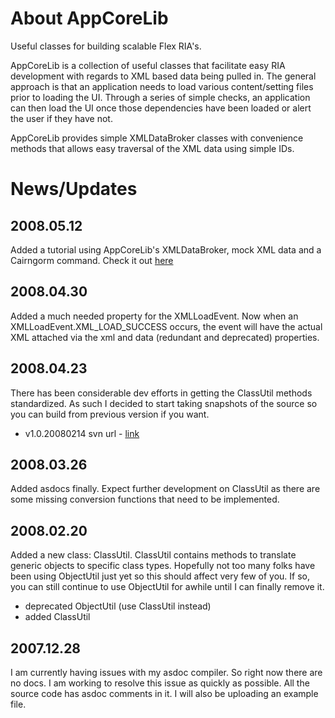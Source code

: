 # About AppCoreLib #
Useful classes for building scalable Flex RIA's.

AppCoreLib is a collection of useful classes that facilitate easy RIA development with regards to XML based data being pulled in.  The general approach is that an application needs to load various content/setting files prior to loading the UI.  Through a series of simple checks, an application can then load the UI once those dependencies have been loaded or alert the user if they have not.

AppCoreLib provides simple XMLDataBroker classes with convenience methods that allows easy traversal of the XML data using simple IDs.

# News/Updates #

## **2008.05.12** ##
Added a tutorial using AppCoreLib's XMLDataBroker, mock XML data and a Cairngorm command.  Check it out [here](http://code.google.com/p/appcorelib/wiki/mockDataTut?updated=mockDataTut&ts=1210623889)

## **2008.04.30** ##
Added a much needed property for the XMLLoadEvent.  Now when an XMLLoadEvent.XML\_LOAD\_SUCCESS occurs, the event will have the actual XML attached via the xml and data (redundant and deprecated) properties.

## **2008.04.23** ##
There has been considerable dev efforts in getting the ClassUtil methods standardized.  As such I decided to start taking snapshots of the source so you can build from previous version if you want.

  * v1.0.20080214 svn url - [link](https://appcorelib.googlecode.com/svn/tags/v1.0.20080214)

## **2008.03.26** ##
Added asdocs finally.  Expect further development on ClassUtil as there are some missing conversion functions that need to be implemented.


## **2008.02.20** ##
Added a new class: ClassUtil.  ClassUtil contains methods to translate generic objects to specific class types.  Hopefully not too many folks have been using ObjectUtil just yet so this should affect very few of you.  If so, you can still continue to use ObjectUtil for awhile until I can finally remove it.

  * deprecated ObjectUtil (use ClassUtil instead)
  * added ClassUtil

## **2007.12.28** ##
I am currently having issues with my asdoc compiler.  So right now there are no docs.  I am working to resolve this issue as quickly as possible.  All the source code has asdoc comments in it.  I will also be uploading an example file.